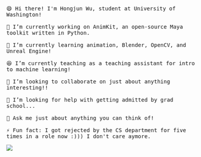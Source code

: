 <p>
  <samp>
    <br>😄 Hi there! I'm Hongjun Wu, student at University of Washington!<br>
    <br>🔭 I’m currently working on AnimKit, an open-source Maya toolkit written in Python.<br>
    <br>🌱 I’m currently learning animation, Blender, OpenCV, and Unreal Engine!<br>
    <br>😆 I’m currently teaching as a teaching assistant for intro to machine learning!<br>
    <br>👯 I’m looking to collaborate on just about anything interesting!!<br>
    <br>🤔 I’m looking for help with getting admitted by grad school...<br>
    <br>💬 Ask me just about anything you can think of!<br>
    <br>⚡ Fun fact: I got rejected by the CS department for five times in a role now :))) I don't care aymore.<br>
  </samp>
</p>
 <img src="https://github-readme-stats.vercel.app/api?username=errrneist&show_icons=true">

